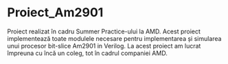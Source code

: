 # Proiect_Am2901
Proiect realizat în cadru Summer Practice-ului la AMD. Acest proiect implementează toate modulele necesare pentru implementarea și simularea unui procesor bit-slice Am2901 in Verilog. La acest proiect am lucrat împreuna cu încă un coleg, tot în cadrul companiei AMD.
